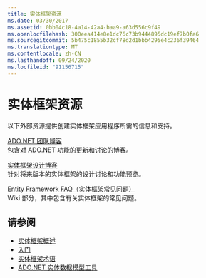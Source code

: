 ```yaml
---
title: 实体框架资源
ms.date: 03/30/2017
ms.assetid: 0bb04c18-4a14-42a4-baa9-a63d556c9f49
ms.openlocfilehash: 300eea414e8e1dc76c73b9444895dc19ef7b0fa6
ms.sourcegitcommit: 5b475c1855b32cf78d2d1bbb4295e4c236f39464
ms.translationtype: MT
ms.contentlocale: zh-CN
ms.lasthandoff: 09/24/2020
ms.locfileid: "91156715"
---
```

# <a name="entity-framework-resources"></a>实体框架资源

以下外部资源提供创建实体框架应用程序所需的信息和支持。  
  
 [ADO.NET 团队博客](/archive/blogs/adonet/)  
 包含对 ADO.NET 功能的更新和讨论的博客。  
  
 [ 实体框架设计博客](/archive/blogs/efdesign)  
 针对将来版本的实体框架的设计讨论和功能预览。  
  
 [Entity Framework FAQ（实体框架常见问题）](https://social.technet.microsoft.com/wiki/contents/articles/3737.entity-framework-faq.aspx)  
 Wiki 部分，其中包含有关实体框架的常见问题。  
  
## <a name="see-also"></a>请参阅

- [实体框架概述](overview.md)
- [入门](getting-started.md)
- [实体框架术语](terminology.md)
- [ADO.NET 实体数据模型工具](/previous-versions/dotnet/netframework-4.0/bb399249(v=vs.100))
